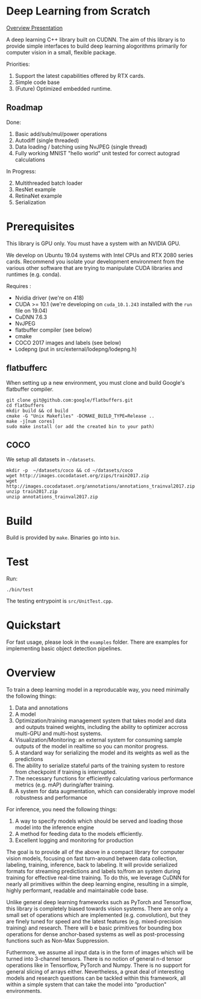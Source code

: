# Deep Learning from Scratch

[Overview Presentation](https://docs.google.com/presentation/d/13iccyzgeLPLY2YbbjRyn206PnmnWebZJnQ1kIaA85Uk/edit?usp=sharing)

A deep learning C++ library built on CUDNN. The aim of this library is to provide simple interfaces to build deep learning 
alogorithms primarily for computer vision in a small, flexible package.

Priorities:
1. Support the latest capabilities offered by RTX cards. 
2. Simple code base
3. (Future) Optimized embedded runtime.

## Roadmap 

Done: 

1. Basic add/sub/mul/power operations
2. Autodiff (single threaded)
3. Data loading / batching using NvJPEG (single thread)
4. Fully working MNIST "hello world" unit tested for correct autograd calculations

In Progress:

2. Multithreaded batch loader
3. ResNet example
4. RetinaNet example
5. Serialization

# Prerequisites

This library is GPU only. You must have a system with an NVIDIA GPU.

We develop on Ubuntu 19.04 systems with Intel CPUs and RTX 2080 series cards. Recommend 
you isolate your development environment from the various other software that are trying 
to manipulate CUDA libraries and runtimes (e.g. conda).

Requires :
- Nvidia driver (we're on 418)
- CUDA >= 10.1 (we're developing on `cuda_10.1.243` installed with the `run` file on 19.04)
- CuDNN 7.6.3 
- NvJPEG
- flatbuffer compiler (see below)
- cmake
- COCO 2017 images and labels (see below)
- Lodepng (put in src/external/lodepng/lodepng.h)

## flatbufferc
When setting up a new environment, you must clone and build Google's flatbuffer compiler.

```
git clone git@github.com:google/flatbuffers.git
cd flatbuffers
mkdir build && cd build
cmake -G "Unix Makefiles" -DCMAKE_BUILD_TYPE=Release ..
make -j[num cores]
sudo make install (or add the created bin to your path)
```

## COCO 

We setup all datasets in `~/datasets`.

```
mkdir -p  ~/datasets/coco && cd ~/datasets/coco
wget http://images.cocodataset.org/zips/train2017.zip
wget http://images.cocodataset.org/annotations/annotations_trainval2017.zip
unzip train2017.zip
unzip annotations_trainval2017.zip
```

# Build

Build is provided by `make`. Binaries go into `bin`.

# Test

Run:

```./bin/test```

The testing entrypoint is `src/UnitTest.cpp`. 

# Quickstart 

For fast usage, please look in the `examples` folder. There are examples for implementing basic object detection pipelines.


# Overview 

To train a deep learning model in a reproducable way, you need minimally the following things:

 1. Data and annotations
 2. A model
 3. Optimization/training management system that takes model and data and outputs trained weights, including the ability to optimizer accross multi-GPU and multi-host systems.
 4. Visualization/Monitoring: an external system for consuming sample outputs of the model in realtime so you can 
 monitor progress.
 5. A standard way for serializing the model and its weights as well as the predictions
 6. The ability to serialize stateful parts of the training system to restore from checkpoint if training is interrupted.
 7. The necessary functions for efficiently calculating various performance metrics (e.g. mAP) during/after training.
 8. A system for data augmentation, which can considerably improve model robustness and performance

For inference, you need the following things:

1. A way to specify models which should be served and loading those model into the inference engine
2. A method for feeding data to the models efficiently.
3. Excellent logging and monitoring for production

The goal is to provide all of the above in a compact library for computer vision models, focusing 
on fast turn-around between data collection, labeling, training, inference, back to labeling. It will provide serialized formats for streaming predictions and labels to/from an system during training for effective real-time training. To do this, we leverage CuDNN for nearly all primitives within the deep learning engine, resulting in a simple, highly performant, readable and maintainable code base. 

Unlike general deep learning frameworks such as PyTorch and Tensorflow, this library is completely biased towards vision systems. There are only a small set of operations which are implemented (e.g. convolution), but they are finely tuned for speed and the latest features (e.g. mixed-precision training) and research. There will b e basic primitives for bounding box operations for dense anchor-based systems as well as post-processing functions such as Non-Max Suppression. 

Futhermore, we assume all input data is in the form of images which will be turned into 3-channel tensors. There is no notion of general n-d tensor operations like in Tensorflow, PyTorch and Numpy. There is no support for general slicing of arrays either. Nevertheless, a great deal of interesting models and research questions can be tackled within this framework, all within a simple system that can take the model into "production" environments.

